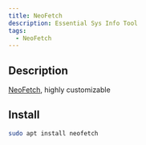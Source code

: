 ```yaml
---
title: NeoFetch
description: Essential Sys Info Tool
tags:
  - NeoFetch
---
```


## Description

[NeoFetch](https://github.com/dylanaraps/neofetch), highly customizable

## Install

```bash
sudo apt install neofetch
```

